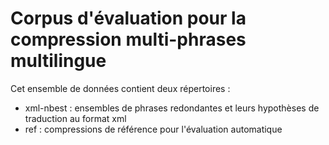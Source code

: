 # Corpus d'évaluation pour la compression multi-phrases multilingue

Cet ensemble de données contient deux répertoires :

* xml-nbest : ensembles de phrases redondantes et leurs hypothèses de traduction au format xml
* ref : compressions de référence pour l'évaluation automatique